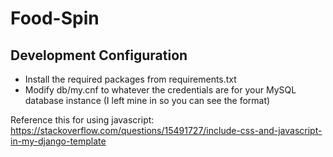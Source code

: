 # Food-Spin

## Development Configuration
- Install the required packages from requirements.txt
- Modify db/my.cnf to whatever the credentials are for your MySQL database instance (I left mine in so you can see the format)

Reference this for using javascript:
https://stackoverflow.com/questions/15491727/include-css-and-javascript-in-my-django-template
